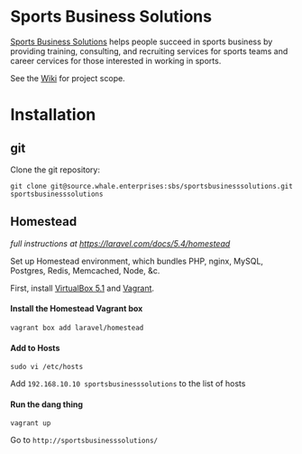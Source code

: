 # Sports Business Solutions

[Sports Business Solutions](http://www.sportsbusiness.solutions/) helps people succeed in sports business by providing training, consulting, and recruiting services for sports teams and career cervices for those interested in working in sports.

See the [Wiki](https://source.whale.enterprises/sbs/sportsbusinesssolutions/wikis/home) for project scope.

# Installation

## git

Clone the git repository:

```
git clone git@source.whale.enterprises:sbs/sportsbusinesssolutions.git sportsbusinesssolutions
```

## Homestead

*full instructions at https://laravel.com/docs/5.4/homestead*

Set up Homestead environment, which bundles PHP, nginx, MySQL, Postgres, Redis, Memcached, Node, &c.

First, install [VirtualBox 5.1](https://www.virtualbox.org/wiki/Downloads) and [Vagrant](https://www.vagrantup.com/downloads.html).

#### Install the Homestead Vagrant box

```
vagrant box add laravel/homestead
```

#### Add to Hosts

```
sudo vi /etc/hosts
```
Add `192.168.10.10 sportsbusinesssolutions` to the list of hosts

#### Run the dang thing

```
vagrant up
```
Go to `http://sportsbusinesssolutions/`
